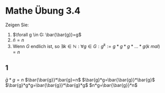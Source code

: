 # Mathe Übung 3.4
Zeigen Sie:
1. $\forall g \in G: \bar{\bar{g}}=g$
2. $\bar{n}=n$
3. Wenn $G$ endlich ist, so $\exists k \in \mathbb{N}:\forall g \in G: g^k:=g*g*g*...*g(k \ mal)=n$

## 1
$\bar{g}*g=n$
$\bar{\bar{g}}*\bar{g}=n$
$\bar{g}*g=\bar{\bar{g}}*\bar{g}$
$\bar{g}*g*g=\bar{\bar{g}}*\bar{g}*g$
$n*g=\bar{\bar{g}}*n$